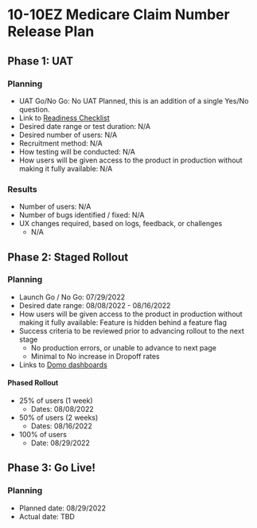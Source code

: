 # 10-10EZ Medicare Claim Number Release Plan

## Phase 1: UAT

### Planning
- UAT Go/No Go: No UAT Planned, this is an addition of a single Yes/No question.
- Link to [Readiness Checklist]()
- Desired date range or test duration: N/A
- Desired number of users: N/A
- Recruitment method: N/A
- How testing will be conducted: N/A
- How users will be given access to the product in production without making it fully available: N/A


### Results
- Number of users: N/A
- Number of bugs identified / fixed: N/A
- UX changes required, based on logs, feedback, or challenges
  - N/A 


## Phase 2: Staged Rollout

### Planning
- Launch Go / No Go: 07/29/2022
- Desired date range: 08/08/2022 - 08/16/2022
- How users will be given access to the product in production without making it fully available: Feature is hidden behind a feature flag
- Success criteria to be reviewed prior to advancing rollout to the next stage
     - No production errors, or unable to advance to next page
     - Minimal to No increase in Dropoff rates
- Links to [Domo dashboards](https://va-gov.domo.com/page/447193050)

#### Phased Rollout
- 25% of users (1 week)
  - Dates: 08/08/2022
- 50% of users (2 weeks)
  - Dates: 08/16/2022
- 100% of users
  - Date: 08/29/2022


## Phase 3: Go Live!

### Planning
- Planned date: 08/29/2022
- Actual date: TBD
